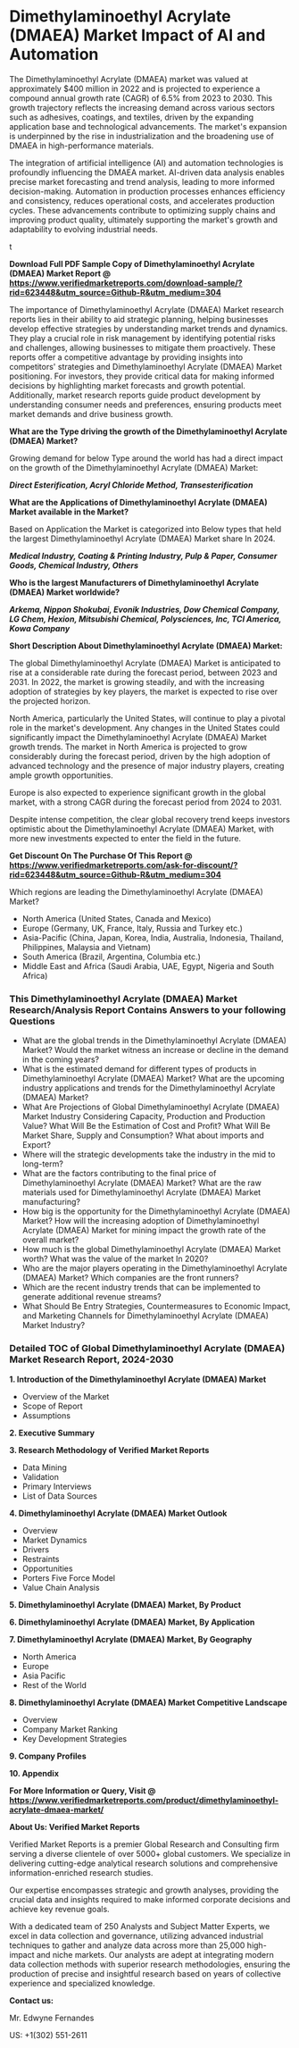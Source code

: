 <meta name="title" content="Global  Dimethylaminoethyl Acrylate (DMAEA) Market Impact of AI and Automation"><meta name="description" content="  The Dimethylaminoethyl Acrylate (DMAEA) market was valued at approximately $400 million in 2022 and is projected to experience a compound annual growth rate (CAGR) o"><meta name="title" content=" Dimethylaminoethyl Acrylate (DMAEA) Market Size, Share, Scope, Trends, Growth, Opportunities, Analysis, Forecast"> <h1>Dimethylaminoethyl Acrylate (DMAEA) Market Impact of AI and Automation</h1> <p>The Dimethylaminoethyl Acrylate (DMAEA) market was valued at approximately $400 million in 2022 and is projected to experience a compound annual growth rate (CAGR) of 6.5% from 2023 to 2030. This growth trajectory reflects the increasing demand across various sectors such as adhesives, coatings, and textiles, driven by the expanding application base and technological advancements. The market's expansion is underpinned by the rise in industrialization and the broadening use of DMAEA in high-performance materials.</p> <p>The integration of artificial intelligence (AI) and automation technologies is profoundly influencing the DMAEA market. AI-driven data analysis enables precise market forecasting and trend analysis, leading to more informed decision-making. Automation in production processes enhances efficiency and consistency, reduces operational costs, and accelerates production cycles. These advancements contribute to optimizing supply chains and improving product quality, ultimately supporting the market's growth and adaptability to evolving industrial needs.</p> t</p><p id="" class=""><strong>Download Full PDF Sample Copy of Dimethylaminoethyl Acrylate (DMAEA) Market Report @ <a href="https://www.verifiedmarketreports.com/download-sample/?rid=623448&utm_source=Github-R&utm_medium=304" target="_blank">https://www.verifiedmarketreports.com/download-sample/?rid=623448&utm_source=Github-R&utm_medium=304</a></strong></p><p>The importance of&nbsp;Dimethylaminoethyl Acrylate (DMAEA) Market research reports lies in their ability to aid strategic planning, helping businesses develop effective strategies by understanding market trends and dynamics. They play a crucial role in risk management by identifying potential risks and challenges, allowing businesses to mitigate them proactively. These reports offer a competitive advantage by providing insights into competitors' strategies and Dimethylaminoethyl Acrylate (DMAEA) Market positioning. For investors, they provide critical data for making informed decisions by highlighting market forecasts and growth potential. Additionally, market research reports guide product development by understanding consumer needs and preferences, ensuring products meet market demands and drive business growth.</p><p><strong>What are the&nbsp;Type driving the growth of the Dimethylaminoethyl Acrylate (DMAEA) Market?</strong></p><p id="" class="">Growing demand for below Type around the world has had a direct impact on the growth of the Dimethylaminoethyl Acrylate (DMAEA) Market:</p><em><strong>Direct Esterification, Acryl Chloride Method, Transesterification</strong></em></p><strong>What are the&nbsp;Applications&nbsp;of Dimethylaminoethyl Acrylate (DMAEA) Market available in the Market?</strong></p><p id="" class="">Based on Application the Market is categorized into Below types that held the largest Dimethylaminoethyl Acrylate (DMAEA) Market share In 2024.</p><em><strong>Medical Industry, Coating & Printing Industry, Pulp & Paper, Consumer Goods, Chemical Industry, Others</strong></em></p><strong>Who is the largest Manufacturers of Dimethylaminoethyl Acrylate (DMAEA) Market worldwide?</strong></p><p><em><strong>Arkema, Nippon Shokubai, Evonik Industries, Dow Chemical Company, LG Chem, Hexion, Mitsubishi Chemical, Polysciences, Inc, TCI America, Kowa Company</strong></em></p><p id="" class=""><strong>Short Description About Dimethylaminoethyl Acrylate (DMAEA) Market:</strong></p><p>The global Dimethylaminoethyl Acrylate (DMAEA) Market is anticipated to rise at a considerable rate during the forecast period, between 2023 and 2031. In 2022, the market is growing steadily, and with the increasing adoption of strategies by key players, the market is expected to rise over the projected horizon.</p><p>North America, particularly the United States, will continue to play a pivotal role in the market's development. Any changes in the United States could significantly impact the Dimethylaminoethyl Acrylate (DMAEA) Market growth trends. The market in North America is projected to grow considerably during the forecast period, driven by the high adoption of advanced technology and the presence of major industry players, creating ample growth opportunities.</p><p>Europe is also expected to experience significant growth in the global market, with a strong CAGR during the forecast period from 2024 to 2031.</p><p>Despite intense competition, the clear global recovery trend keeps investors optimistic about the Dimethylaminoethyl Acrylate (DMAEA) Market, with more new investments expected to enter the field in the future.</p><p id="" class=""><strong>Get Discount On The Purchase Of This Report @ <a href="https://www.verifiedmarketreports.com/ask-for-discount/?rid=623448&utm_source=Github-R&utm_medium=304" target="_blank">https://www.verifiedmarketreports.com/ask-for-discount/?rid=623448&utm_source=Github-R&utm_medium=304</a></strong></p>Which regions are leading the Dimethylaminoethyl Acrylate (DMAEA) Market?</p><ul><li>North America (United States, Canada and Mexico)</li><li>Europe (Germany, UK, France, Italy, Russia and Turkey etc.)</li><li>Asia-Pacific (China, Japan, Korea, India, Australia, Indonesia, Thailand, Philippines, Malaysia and Vietnam)</li><li>South America (Brazil, Argentina, Columbia etc.)</li><li>Middle East and Africa (Saudi Arabia, UAE, Egypt, Nigeria and South Africa)</li></ul><h3 id="" class="">This Dimethylaminoethyl Acrylate (DMAEA) Market Research/Analysis Report Contains Answers to your following Questions</h3><ul><li>What are the global trends in the Dimethylaminoethyl Acrylate (DMAEA) Market? Would the market witness an increase or decline in the demand in the coming years?</li><li>What is the estimated demand for different types of products in Dimethylaminoethyl Acrylate (DMAEA) Market? What are the upcoming industry applications and trends for the Dimethylaminoethyl Acrylate (DMAEA) Market?</li><li>What Are Projections of Global Dimethylaminoethyl Acrylate (DMAEA) Market Industry Considering Capacity, Production and Production Value? What Will Be the Estimation of Cost and Profit? What Will Be Market Share, Supply and Consumption? What about imports and Export?</li><li>Where will the strategic developments take the industry in the mid to long-term?</li><li>What are the factors contributing to the final price of Dimethylaminoethyl Acrylate (DMAEA) Market? What are the raw materials used for Dimethylaminoethyl Acrylate (DMAEA) Market manufacturing?</li><li>How big is the opportunity for the Dimethylaminoethyl Acrylate (DMAEA) Market? How will the increasing adoption of Dimethylaminoethyl Acrylate (DMAEA) Market for mining impact the growth rate of the overall market?</li><li>How much is the global Dimethylaminoethyl Acrylate (DMAEA) Market worth? What was the value of the market In 2020?</li><li>Who are the major players operating in the Dimethylaminoethyl Acrylate (DMAEA) Market? Which companies are the front runners?</li><li>Which are the recent industry trends that can be implemented to generate additional revenue streams?</li><li>What Should Be Entry Strategies, Countermeasures to Economic Impact, and Marketing Channels for Dimethylaminoethyl Acrylate (DMAEA) Market Industry?</li></ul><h3 id="" class="">Detailed TOC of Global Dimethylaminoethyl Acrylate (DMAEA) Market Research Report, 2024-2030</h3><p id="" class=""><strong>1. Introduction of the Dimethylaminoethyl Acrylate (DMAEA) Market</strong></p><ul><li>Overview of the Market</li><li>Scope of Report</li><li>Assumptions</li></ul><p id="" class=""><strong>2. Executive Summary</strong></p><p id="" class=""><strong>3. Research Methodology of Verified Market Reports</strong></p><ul><li>Data Mining</li><li>Validation</li><li>Primary Interviews</li><li>List of Data Sources</li></ul><p id="" class=""><strong>4. Dimethylaminoethyl Acrylate (DMAEA) Market Outlook</strong></p><ul><li>Overview</li><li>Market Dynamics</li><li>Drivers</li><li>Restraints</li><li>Opportunities</li><li>Porters Five Force Model</li><li>Value Chain Analysis</li></ul><p id="" class=""><strong>5. Dimethylaminoethyl Acrylate (DMAEA) Market, By Product</strong></p><p id="" class=""><strong>6. Dimethylaminoethyl Acrylate (DMAEA) Market, By Application</strong></p><p id="" class=""><strong>7. Dimethylaminoethyl Acrylate (DMAEA) Market, By Geography</strong></p><ul><li>North America</li><li>Europe</li><li>Asia Pacific</li><li>Rest of the World</li></ul><p id="" class=""><strong>8. Dimethylaminoethyl Acrylate (DMAEA) Market Competitive Landscape</strong></p><ul><li>Overview</li><li>Company Market Ranking</li><li>Key Development Strategies</li></ul><p id="" class=""><strong>9. Company Profiles</strong></p><p id="" class=""><strong>10. Appendix</strong></p><p id="" class=""><strong>For More Information or Query, Visit @ <a href="https://www.verifiedmarketreports.com/product/dimethylaminoethyl-acrylate-dmaea-market/" target="_blank">https://www.verifiedmarketreports.com/product/dimethylaminoethyl-acrylate-dmaea-market/</a></strong></p><p id="" class=""><strong>About Us: Verified Market Reports</strong></p><p id="" class="">Verified Market Reports is a premier Global Research and Consulting firm serving a diverse clientele of over 5000+ global customers. We specialize in delivering cutting-edge analytical research solutions and comprehensive information-enriched research studies.</p><p id="" class="">Our expertise encompasses strategic and growth analyses, providing the crucial data and insights required to make informed corporate decisions and achieve key revenue goals.</p><p id="" class="">With a dedicated team of 250 Analysts and Subject Matter Experts, we excel in data collection and governance, utilizing advanced industrial techniques to gather and analyze data across more than 25,000 high-impact and niche markets. Our analysts are adept at integrating modern data collection methods with superior research methodologies, ensuring the production of precise and insightful research based on years of collective experience and specialized knowledge.</p><p id="" class=""><strong>Contact us:</strong></p><p id="" class="">Mr. Edwyne Fernandes</p><p id="" class="">US: +1(302) 551-2611</p>